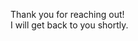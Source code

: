 <?php
 
<div id="resultpu" style="display: none;">
                <p class="txtpu">Thank you for reaching out!
                  <br/> I will get back to you shortly.
                 </p>
              </div>
